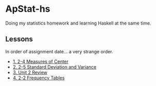 # ApStat-hs

Doing my statistics homework and learning Haskell at the same time.

## Lessons

In order of assignment date...  a very strange order.

- [1. 2-4 Measures of Center](1.%202-4.hs)
- [2. 2-5 Standard Deviation and Variance](2.%202-5.hs)
- [3. Unit 2 Review](3.%20Unit%202%20Review.hs)
- [4. 2-2 Frequency Tables](4.%203-1.hs)
